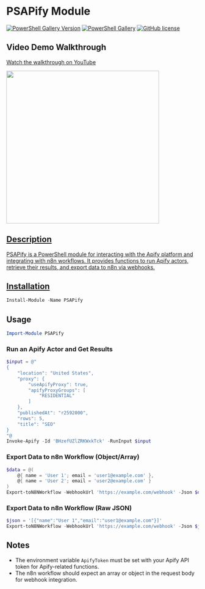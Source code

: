 # PSAPify Module

[![PowerShell Gallery Version](https://img.shields.io/powershellgallery/v/PSAPify)](https://www.powershellgallery.com/packages/PSAPify)
[![PowerShell Gallery](https://img.shields.io/powershellgallery/dt/PSAPify)](https://www.powershellgallery.com/packages/PSAPify)
[![GitHub license](https://img.shields.io/github/license/microsoft/PSAPify)](https://github.com/microsoft/PSAPify/blob/main/LICENSE)
<!-- [![Build Status](https://img.shields.io/github/workflow/status/microsoft/PSAPify/main)](https://github.com/microsoft/PSAPify/actions) -->

## Video Demo Walkthrough

[Watch the walkthrough on YouTube](https://youtu.be/AxpSLIlOLLE)

<a href="https://youtu.be/AxpSLIlOLLE"><img src="https://img.youtube.com/vi/AxpSLIlOLLE/0.jpg" width="400">

## Description

PSAPify is a PowerShell module for interacting with the Apify platform and integrating with n8n workflows. It provides functions to run Apify actors, retrieve their results, and export data to n8n via webhooks.

## Installation

```powershell
Install-Module -Name PSAPify
```

## Usage

```powershell
Import-Module PSAPify
```

### Run an Apify Actor and Get Results

```powershell
$input = @"
{
    "location": "United States",
    "proxy": {
        "useApifyProxy": true,
        "apifyProxyGroups": [
            "RESIDENTIAL"
        ]
    },
    "publishedAt": "r2592000",
    "rows": 5,
    "title": "SEO"
}
"@
Invoke-Apify -Id 'BHzefUZlZRKWxkTck' -RunInput $input
```

### Export Data to n8n Workflow (Object/Array)

```powershell
$data = @(
    @{ name = 'User 1'; email = 'user1@example.com' },
    @{ name = 'User 2'; email = 'user2@example.com' }
)
Export-toN8NWorkflow -WebhookUrl 'https://example.com/webhook' -Json $data
```

### Export Data to n8n Workflow (Raw JSON)

```powershell
$json = '[{"name":"User 1","email":"user1@example.com"}]'
Export-toN8NWorkflow -WebhookUrl 'https://example.com/webhook' -Json $json -RawJson
```

## Notes

- The environment variable `ApifyToken` must be set with your Apify API token for Apify-related functions.
- The n8n workflow should expect an array or object in the request body for webhook integration.
